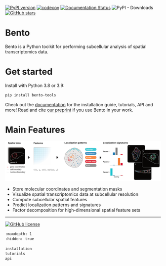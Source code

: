 
[![PyPI version](https://badge.fury.io/py/bento-tools.svg)](https://badge.fury.io/py/bento-tools)
[![codecov](https://codecov.io/gh/ckmah/bento-tools/branch/master/graph/badge.svg?token=XVHDKNDCDT)](https://codecov.io/gh/ckmah/bento-tools)
[![Documentation Status](https://readthedocs.org/projects/bento-tools/badge/?version=latest)](https://bento-tools.readthedocs.io/en/latest/?badge=latest)
![PyPI - Downloads](https://img.shields.io/pypi/dm/bento-tools)
[![GitHub stars](https://badgen.net/github/stars/ckmah/bento-tools)](https://GitHub.com/Naereen/ckmah/bento-tools) 


# Bento

Bento is a Python toolkit for performing subcellular analysis of spatial transcriptomics data.

# Get started
Install with Python 3.8 or 3.9:
```bash
pip install bento-tools
```

Check out the [documentation](https://bento-tools.readthedocs.io/en/latest/) for the installation guide, tutorials, API and more! Read and cite [our preprint](https://doi.org/10.1101/2022.06.10.495510) if you use Bento in your work.


# Main Features

<img src="_static/tutorial_img/bento_workflow.png" alt="Bento Analysis Workflow" width=800>


- Store molecular coordinates and segmentation masks
- Visualize spatial transcriptomics data at subcellular resolution
- Compute subcellular spatial features
- Predict localization patterns and signatures
- Factor decomposition for high-dimensional spatial feature sets

---
[![GitHub license](https://img.shields.io/github/license/ckmah/bento-tools.svg)](https://github.com/ckmah/bento-tools/blob/master/LICENSE)


```{toctree}
:maxdepth: 1
:hidden: true
   
installation
tutorials
api
```
